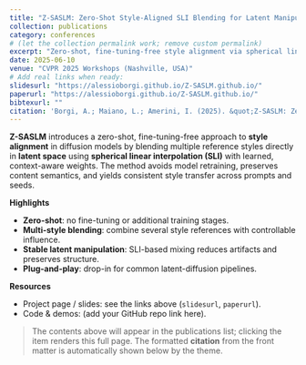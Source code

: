 ```yaml
---
title: "Z-SASLM: Zero-Shot Style-Aligned SLI Blending for Latent Manipulation"
collection: publications
category: conferences
# (let the collection permalink work; remove custom permalink)
excerpt: "Zero-shot, fine-tuning-free style alignment via spherical linear interpolation (SLI) blending for latent manipulation in diffusion models."
date: 2025-06-10
venue: "CVPR 2025 Workshops (Nashville, USA)"
# Add real links when ready:
slidesurl: "https://alessioborgi.github.io/Z-SASLM.github.io/"
paperurl: "https://alessioborgi.github.io/Z-SASLM.github.io/"
bibtexurl: ""
citation: 'Borgi, A.; Maiano, L.; Amerini, I. (2025). &quot;Z-SASLM: Zero-Shot Style-Aligned SLI Blending for Latent Manipulation.&quot; <i>CVPR 2025 Workshops</i>.'
---
```


**Z-SASLM** introduces a zero-shot, fine-tuning-free approach to **style alignment** in diffusion models by blending multiple reference styles directly in **latent space** using **spherical linear interpolation (SLI)** with learned, context-aware weights. The method avoids model retraining, preserves content semantics, and yields consistent style transfer across prompts and seeds.

**Highlights**
- **Zero-shot**: no fine-tuning or additional training stages.
- **Multi-style blending**: combine several style references with controllable influence.
- **Stable latent manipulation**: SLI-based mixing reduces artifacts and preserves structure.
- **Plug-and-play**: drop-in for common latent-diffusion pipelines.

**Resources**
- Project page / slides: see the links above (`slidesurl`, `paperurl`).  
- Code & demos: (add your GitHub repo link here).

> The contents above will appear in the publications list; clicking the item renders this full page. The formatted **citation** from the front matter is automatically shown below by the theme.
